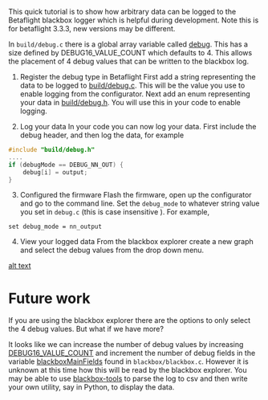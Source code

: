 
This quick tutorial  is to show how arbitrary data can be logged to the Betaflight blackbox logger which is helpful during development. Note this is for betaflight 3.3.3, new versions may be different.


In `build/debug.c` there is a global array variable called [debug](https://github.com/betaflight/betaflight/blob/master/src/main/build/debug.c#L26). This has a size defined by DEBUG16_VALUE_COUNT which defaults to 4.
This allows the placement of 4 debug values that can be written to the blackbox log.

1. Register the debug type in Betaflight
First add a string representing the data to be logged to
[build/debug.c](https://github.com/betaflight/betaflight/blob/master/src/main/build/debug.c#L33). This will be the value you use to enable logging from the configurator. Next add an enum representing your data in [build/debug.h](https://github.com/betaflight/betaflight/blob/master/src/main/build/debug.h#L51). You will use this in your code to enable logging. 

2. Log your data
In your code you can now log your data. First include the debug header, and then log the data, for example

```C
#include "build/debug.h"
....
if (debugMode == DEBUG_NN_OUT) {
    debug[i] = output;
}
```

3. Configured the firmware
Flash the firmware, open up the configurator and go to the command line. Set
the `debug_mode` to whatever string value you set in `debug.c` (this is case
insensitive ). For example,

```
set debug_mode = nn_output
```
4. View your logged data
From the blackbox explorer create a new graph and select the debug values from
the drop down menu.

[alt text]()

# Future work

If you are using the blackbox explorer there are the options to only select the
4 debug values. But what if we have more?

It looks like we can increase the number of debug values by increasing [DEBUG16_VALUE_COUNT](https://github.com/betaflight/betaflight/blob/master/src/main/build/debug.h#L23) and increment the number of debug fields in the variable [blackboxMainFields](https://github.com/betaflight/betaflight/blob/master/src/main/blackbox/blackbox.c#L218-L221) found in `blackbox/blackbox.c`.
However it is unknown at this time how this will be read by the blackbox
explorer. You may be able to use
[blackbox-tools](https://github.com/cleanflight/blackbox-tools) to parse the
log to csv and then write your own utility, say in Python, to display the data. 


